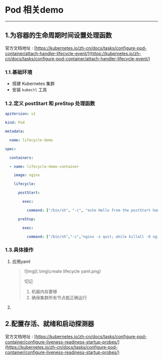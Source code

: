 # Pod 相关demo

---

## 1.为容器的生命周期时间设置处理函数

官方文档地址 : [https://kubernetes.io/zh-cn/docs/tasks/configure-pod-container/attach-handler-lifecycle-event/](https://kubernetes.io/zh-cn/docs/tasks/configure-pod-container/attach-handler-lifecycle-event/)

### 1.1.基础环境

- 搭建 Kubernetes 集群
- 安装 `kubectl` 工具

### 1.2.定义 postStart 和 preStop 处理函数

``` yaml
apiVersion: v1

kind: Pod

metadata:

  name: lifecycle-demo

spec:

  containers:

  - name: lifecycle-demo-container

    image: nginx

    lifecycle:

      postStart:

        exec:

          command: ["/bin/sh", "-c", "echo Hello from the postStart handler > /usr/share/message"]

      preStop:

        exec:

          command: ["/bin/sh","-c","nginx -s quit; while killall -0 nginx; do sleep 1; done"]
```



### 1.3.具体操作

1. 应用yaml

   >![img](.\img\create lifecycle yaml.png)
   >
   >
   >
   >切记
   >
   >1. 机器内存要够
   >2. 确保集群所有节点能正确运行

   

2. 





## 2.配置存活、就绪和启动探测器

官方文档地址 : [https://kubernetes.io/zh-cn/docs/tasks/configure-pod-container/configure-liveness-readiness-startup-probes/](https://kubernetes.io/zh-cn/docs/tasks/configure-pod-container/configure-liveness-readiness-startup-probes/)